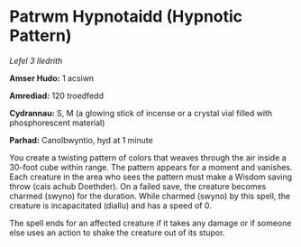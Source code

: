 # Patrwm Hypnotaidd (Hypnotic Pattern)

*Lefel 3 lledrith*

**Amser Hudo:** 1 acsiwn

**Amrediad:** 120 troedfedd

**Cydrannau:** S, M (a glowing stick of incense or a crystal vial filled with phosphorescent material)

**Parhad:** Canolbwyntio, hyd at 1 minute

You create a twisting pattern of colors that weaves through the air inside a 30-foot cube within range. The pattern appears for a moment and vanishes. Each creature in the area who sees the pattern must make a Wisdom saving throw (cais achub Doethder). On a failed save, the creature becomes charmed (swyno) for the duration. While charmed (swyno) by this spell, the creature is incapacitated (diallu) and has a speed of 0.

The spell ends for an affected creature if it takes any damage or if someone else uses an action to shake the creature out of its stupor.